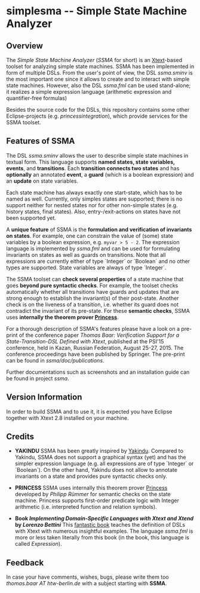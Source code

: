 # simplesma -- Simple State Machine Analyzer

## Overview

The *Simple State Machine Analyzer* (*SSMA* for short) is an [Xtext](http://www.eclipse.org/Xtext)-based
toolset for analyzing simple state machines. SSMA has been implemented in
form of multiple DSLs. From the user's point of view, the DSL *ssma.sminv*
is the most important one since it allows to create and to interact with 
simple state machines. However, also the DSL *ssma.fml* can be used stand-alone;
it realizes a simple expression language (arithmetic expression and 
quantifier-free formulas)

Besides the source code for the DSLs, this repository contains some 
other Eclipse-projects
(e.g. *princessintegration*), which provide services for the SSMA toolset.

## Features of SSMA

The DSL *ssma.sminv* allows the user to describe simple state machines
in textual form. This 
language supports **named states, state variables, events**, and **transitions**. 
Each **transition connects two states** and has **optionally** an annotated **event**, 
a **guard** (which is a boolean expression) and an **update** on state variables. 

Each state machine has always exactly one start-state, which has to be named as well. 
Currently, only simples states are supported; there is no support neither for nested states 
nor for other non-simple states (e.g. history states, final states). Also, entry-/exit-actions
on states have not been supported yet.

A **unique feature** of SSMA is the **formulation and verification of invariants on states**. 
For example, one can constrain
the value of (some) state variables by a boolean expression, e.g. `myvar > 5 - 2`.
The expression language is implemented by *ssma.fml* and can be used for formulating  
invariants on states as well as guards on transitions. Note that all expressions are 
currently either of type ´Integer´ or ´Boolean´ and no other types are  supported.
State variables are always of type ´Integer´.


The SSMA toolset can **check several properties** of a state machine that goes **beyond pure syntactic
checks**. For example, the toolset checks automatically whether all transitions have
guards and updates that are strong enough to establish the invariant(s) of their post-state. Another check is on
the liveness of a transition, i.e. whether its guard does not contradict the invariant of 
its pre-state. For these **semantic checks**, SSMA uses **internally the theorem prover [Princess](http://www.philipp.ruemmer.org/princess.shtml)**.

For a thorough description of SSMA's features please have a look on a pre-print of the 
conference paper *Thomas Baar: Verification Support for a State-Transition-DSL
Defined with Xtext*, published at the PSI'15 conference, held in 
Kazan, Russian Federation, August 25-27, 2015. The conference proceedings
have been published by Springer. 
The pre-print can be found in *ssma/doc/publications*.

Further documentations such as screenshots and an installation guide can be
found in project *ssma*.


## Version Information

In order to build SSMA and to use it, it is expected you have Eclipse
together with Xtext 2.8 installed on your machine.


## Credits

- **YAKINDU** SSMA has been greatly inspired by [Yakindu](http://www.statecharts.org). Compared to Yakindu,
SSMA does not support a graphical syntax (yet) and has the simpler expression language (e.g.
all expressions are of type ´Integer´ or ´Boolean´). On the other hand, Yakindu does not allow
to annotate invariants on a state and  provides pure syntactic checks only.

- **PRINCESS** SSMA uses internally this theorem prover [Princess](http://www.philipp.ruemmer.org/princess.shtml) 
developed by *Philipp Rümmer* for semantic
checks on the state machine. Princess supports first-order predicate logic
with Integer arithmetic (i.e. interpreted function and relation symbols).
   
- **Book _Implementing Domain-Specific Languages with Xtext and Xtend_ by _Lorenzo Bettini_**
This [fantastic book](https://www.packtpub.com/application-development/implementing-domain-specific-languages-xtext-and-xtend) 
teaches the definition of DSLs with Xtext with numerous insightful 
examples. The language *ssma.fml* is more or less taken literally from this book (in the book, this
language is called *Expression*).


## Feedback

In case your have comments, wishes, bugs, please write them too *thomas.baar AT htw-berlin.de* with 
a subject starting with **SSMA**.


